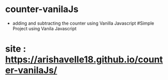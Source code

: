 # counter-vanilaJs
- adding and subtracting the counter using Vanilla Javascript
#Simple Project using Vanila Javascript
# site : https://arishavelle18.github.io/counter-vanilaJs/
